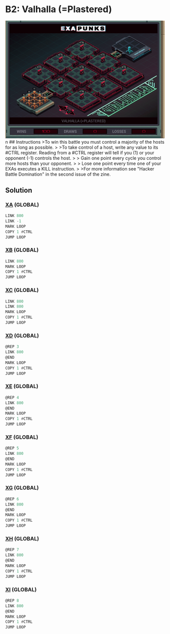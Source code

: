 # B2: Valhalla (=Plastered)
<div align='center'><img src='PB027.gif' /></div>
n
## Instructions
>To win this battle you must control a majority of the hosts for as long as possible. 
>
>To take control of a host, write any value to its #CTRL register. Reading from a #CTRL register will tell if you (1) or your opponent (-1) controls the host.
>
>     Gain one point every cycle you control more hosts than your opponent.
>
>     Lose one point every time one of your EXAs executes a KILL instruction.
>
>For more information see "Hacker Battle Domination" in the second issue of the zine.

## Solution

### [XA](XA.exa) (GLOBAL)
```asm
LINK 800
LINK -1
MARK LOOP
COPY 1 #CTRL
JUMP LOOP
```

### [XB](XB.exa) (GLOBAL)
```asm
LINK 800
MARK LOOP
COPY 1 #CTRL
JUMP LOOP
```

### [XC](XC.exa) (GLOBAL)
```asm
LINK 800
LINK 800
MARK LOOP
COPY 1 #CTRL
JUMP LOOP
```

### [XD](XD.exa) (GLOBAL)
```asm
@REP 3
LINK 800
@END
MARK LOOP
COPY 1 #CTRL
JUMP LOOP
```

### [XE](XE.exa) (GLOBAL)
```asm
@REP 4
LINK 800
@END
MARK LOOP
COPY 1 #CTRL
JUMP LOOP
```

### [XF](XF.exa) (GLOBAL)
```asm
@REP 5
LINK 800
@END
MARK LOOP
COPY 1 #CTRL
JUMP LOOP
```

### [XG](XG.exa) (GLOBAL)
```asm
@REP 6
LINK 800
@END
MARK LOOP
COPY 1 #CTRL
JUMP LOOP
```

### [XH](XH.exa) (GLOBAL)
```asm
@REP 7
LINK 800
@END
MARK LOOP
COPY 1 #CTRL
JUMP LOOP
```

### [XI](XI.exa) (GLOBAL)
```asm
@REP 8
LINK 800
@END
MARK LOOP
COPY 1 #CTRL
JUMP LOOP
```
